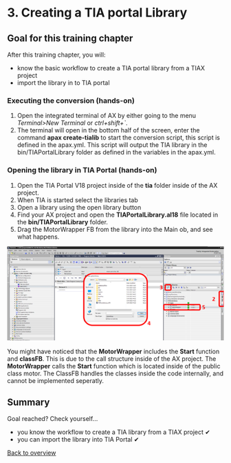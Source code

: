 # 3. Creating a TIA portal Library

## Goal for this training chapter

After this training chapter, you will:

- know the basic workflow to create a TIA portal library from a TIAX project
- import the library in to TIA portal

### Executing the conversion (hands-on)

1. Open the integrated terminal of AX by either going to the menu *Terminal>New Terminal* or *ctrl+shift+`*.
2. The terminal will open in the bottom half of the screen, enter the command **apax create-tialib** to start the conversion script, this script is defined in the apax.yml. This script will output the TIA library in the bin/TIAPortalLibrary folder as defined in the variables in the apax.yml.


### Opening the library in TIA Portal (hands-on)

1. Open the TIA Portal V18 project inside of the **tia** folder inside of the AX project.
2. When TIA is started select the libraries tab
3. Open a library using the open library button
4. Find your AX project and open the **TIAPortalLibrary.al18** file located in the **bin/TIAPortalLibrary** folder.
5. Drag the MotorWrapper FB from the library into the Main ob, and see what happens.

![drawing](./images/tialib.png)

You might have noticed that the **MotorWrapper** includes the **Start** function and **classFB**. This is due to the call structure inside of the AX project. The **MotorWrapper** calls the **Start** function which is located inside of the public class motor. The ClassFB handles the classes inside the code internally, and cannot be implemented seperatly.

## Summary

Goal reached? Check yourself...

- you know the workflow to create a TIA library from a TIAX project ✔
- you can import the library into TIA Portal ✔

[Back to overview](./../README.md)
